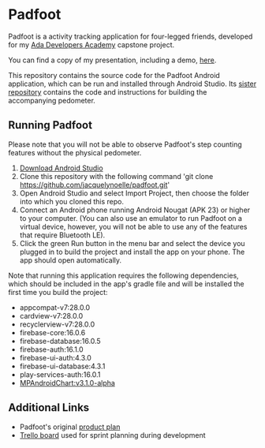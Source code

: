 # Padfoot
Padfoot is a activity tracking application for four-legged friends, developed for my [Ada Developers Academy](https://www.adadevelopersacademy.org/) capstone project.

You can find a copy of my presentation, including a demo, [here](https://docs.google.com/presentation/d/194CYs_QVgdxTuEOwFOGOsLW1hw3vMLnqcob7OLrou4g/edit?usp=sharing).  

This repository contains the source code for the Padfoot Android application, which can be run and installed through Android Studio. Its [sister repository](https://github.com/jacquelynoelle/padfoot_tracker) contains the code and instructions for building the accompanying pedometer.

## Running Padfoot
Please note that you will not be able to observe Padfoot's step counting features without the physical pedometer. 

1. [Download Android Studio](https://developer.android.com/studio/)
2. Clone this repository with the following command 'git clone https://github.com/jacquelynoelle/padfoot.git'
3. Open Android Studio and select Import Project, then choose the folder into which you cloned this repo.
4. Connect an Android phone running Android Nougat (APK 23) or higher to your computer. (You can also use an emulator to run Padfoot on a virtual device, however, you will not be able to use any of the features that require Bluetooth LE).
5. Click the green Run button in the menu bar and select the device you plugged in to build the project and install the app on your phone. The app should open automatically. 

Note that running this application requires the following dependencies, which should be included in the app's gradle file and will be installed the first time you build the project:
- appcompat-v7:28.0.0
- cardview-v7:28.0.0
- recyclerview-v7:28.0.0
- firebase-core:16.0.6
- firebase-database:16.0.5
- firebase-auth:16.1.0
- firebase-ui-auth:4.3.0
- firebase-ui-database:4.3.1
- play-services-auth:16.0.1
- [MPAndroidChart:v3.1.0-alpha](https://github.com/PhilJay/MPAndroidChart)

## Additional Links
- Padfoot's original [product plan](https://gist.github.com/jacquelynoelle/4735b04382520b79c34f728fb57be00e)
- [Trello board](https://trello.com/b/kCfnk6eU/jackie-c-capstone) used for sprint planning during development

